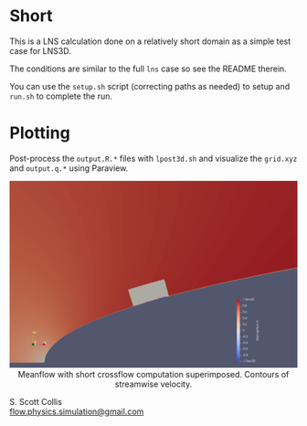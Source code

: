 # Short 

This is a LNS calculation done on a relatively short domain as a simple test case for LNS3D. 

The conditions are similar to the full `lns` case so see the README therein. 

You can use the `setup.sh` script (correcting paths as needed) to setup and
`run.sh` to complete the run. 

# Plotting

Post-process the `output.R.*` files with `lpost3d.sh` and visualize the 
`grid.xyz` and `output.q.*` using Paraview.

<p align=center>
<img src=https://github.com/sscollis/lns3d/blob/master/test/pcyl/sweep=35/M=0.8/Re=1e5/short/mean-cf.png>
<br>Meanflow with short crossflow computation superimposed.  Contours of
streamwise velocity.</p>

S. Scott Collis\
flow.physics.simulation@gmail.com
